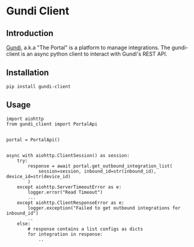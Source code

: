 # Gundi Client
## Introduction
[Gundi](https://www.earthranger.com/), a.k.a "The Portal" is a platform to manage integrations.
The gundi-client is an async python client to interact with Gundi's REST API.

## Installation
```
pip install gundi-client
```

## Usage

```
import aiohttp
from gundi_client import PortalApi


portal = PortalApi()


async with aiohttp.ClientSession() as session:
    try:
        response = await portal.get_outbound_integration_list(
            session=session, inbound_id=str(inbound_id), device_id=str(device_id)
        )
    except aiohttp.ServerTimeoutError as e:
        logger.error("Read Timeout")              
        ...
    except aiohttp.ClientResponseError as e:
        logger.exception("Failed to get outbound integrations for inbound_id")
        ..
    else:
        # response contains a list configs as dicts
        for integration in response:  
            .. 
```
